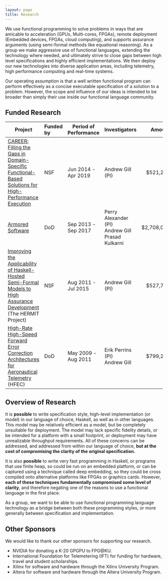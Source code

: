 ```yaml
---
layout: page
title: Research
---
```

We use functional programming to solve problems in ways that are
amicable to
acceleration (GPUs, Multi-cores, FPGAs),
remote deployment (Embedded devices, FPGAs, cloud computing),
and supports assurance arguments (using semi-formal methods like equational
reasoning). As a group we make aggressive use of functional languages,
extending the technology where needed, and ultimately strive to close
gaps between high level specifications and highly efficient
implementations. We then deploy our new technologies into diverse
application areas, including telemetry, high performance computing and
real-time systems.

Our operating assumption is that a well written functional program can
perform effectively as a concise executable specification of a solution
to a problem. However, the scope and influence of our ideas is intended
to be broader than simply their use inside our functional language
community.

## Funded Research

Project            |  Funded<BR>by | Period of<BR>Performance  |  Investigators   | Amount  |
-------------------|:-------|-----------------|:-----------------|---------:|
[CAREER: Filling the Gaps in Domain-Specific<BR>Functional-Based Solutions for<BR>High-Performance Execution](/research/wakarusa) | NSF | Jun 2014 -<BR> Apr 2019     | Andrew Gill (PI) | $521,201
[Armored Software](http://armoredsoftware.github.io/)   | DoD | Sep 2013 -<BR>Sep 2017     | Perry Alexander (PI)<BR>Andrew Gill<BR>Prasad Kulkarni | $2,708,071
[Improving the Applicability of Haskell-Hosted<BR>Semi-Formal Models to High Assurance<BR>Development](/research/HERMIT) (The HERMIT Project)    | NSF | Aug 2011 -<BR>Jul 2015     | Andrew Gill (PI) | $527,750
[High-Rate High-Speed Forward Error<BR>Correction Architectures for<BR>Aeronautical Telemetry](/research/HFEC) (HFEC) | DoD |  May 2009 -<BR>Aug 2011 | Erik Perrins (PI)<BR>Andrew Gill | $799,267
	  

## Overview of Research

It is **possible** to write specification style, high-level
implementation (or model) in our language of choice, Haskell, as well as
in other languages. This model may be relatively efficient as a model,
but be completely unsuitable for deployment. The model may lack specific
fidelity details, or be intended for a platform with a small footprint,
or deployment may have unrealizable throughput requirements. All of
these concerns can be addressed, and addressed from within our language
of choice, **but at the cost of compromising the clarity of the original
specification.**

It is also **possible** to write very fast programming in Haskell, or
programs that use finite heap, so could be run on an embedded platform,
or can be captured using a technique called deep embedding, so they
could be cross compiled onto alternative platforms like FPGAs or
graphics cards. However, **each of these techniques fundamentally
compromised some level of clarity**, and therefore negating one of the
reasons to use a functional language in the first place.

As a group, we want to be able to use functional programming language
technology as a bridge between both these programming styles, or more
generally between specification and implementation. 

## Other Sponsors

We would like to thank our other sponsors for supporting our research.

 * NVIDIA for donating a K-20 GPGPU to FPG@KU.
 * International Foundation for Telemetering (IFT) for
   funding for hardware, travel and student scholarships.
 * Xilinx for software and hardware through the Xilinx University Program.
 * Altera for software and hardware through the Altera University Program.
